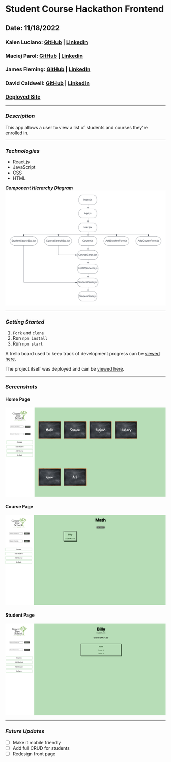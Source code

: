 # Student Course Hackathon Frontend

## Date: 11/18/2022

### Kalen Luciano: [GitHub](https://github.com/kalenluciano) | [Linkedin](https://www.linkedin.com/in/kalenluciano/)

### Maciej Parol: [GitHub](https://github.com/Codetitude) | [Linkedin](https://www.linkedin.com/in/maciej-parol-/)

### James Fleming: [GitHub](https://github.com/James-fleming394) | [LinkedIn](https://www.linkedin.com/in/james--fleming/)

### David Caldwell: [GitHub](https://github.com/LeaderOfTheLost) | [Linkedin](https://www.linkedin.com/in/david-caldwell92/)

### [Deployed Site](https://green-tree-school.herokuapp.com/)

---

### **_Description_**

This app allows a user to view a list of students and courses they're enrolled in.

---

### **_Technologies_**

-   React.js
-   JavaScript
-   CSS
-   HTML

**_Component Hierarchy Diagram_**
![Component Hierarchy Diagram](./assets/student-course-hackathon-component-hierarchy-diagram.png)

---

### **_Getting Started_**

1. `Fork` and `clone`
2. Run `npm install`
3. Run `npm start`

A trello board used to keep track of development progress can be [viewed here](https://trello.com/b/1qiVnuLP/student-course-hackaton).

The project itself was deployed and can be [viewed here](https://green-tree-school.herokuapp.com/).

---

### **_Screenshots_**

#### Home Page

![Home Page](./assets/home-page.png)

#### Course Page

![Course Page](./assets/course-page.png)

#### Student Page

![Student Page](./assets/student-page.png)

---

### **_Future Updates_**

-   [ ] Make it mobile friendly
-   [ ] Add full CRUD for students
-   [ ] Redesign front page

